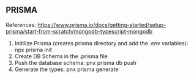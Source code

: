 
## PRISMA

References: https://www.prisma.io/docs/getting-started/setup-prisma/start-from-scratch/mongodb-typescript-mongodb

1. Initilize Prisma (creates prisma directory and add the .env variables): npx prisma init
2. Create DB Schema in the .prisma file
3. Push the database schema: pnx prisma db push
4. Generate the types: pnx prisma generate


